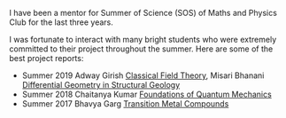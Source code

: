 I have been a mentor for Summer of Science (SOS) of Maths and Physics Club for the last three years.

I was fortunate to interact with many bright students who were extremely committed to their project throughout the summer. Here are some of the best project reports:
* Summer 2019 Adway Girish [Classical Field Theory](/), Misari Bhanani [Differential Geometry in Structural Geology]()
* Summer 2018 Chaitanya Kumar [Foundations of Quantum Mechanics](/chaitanya_sos_report.pdf)
* Summer 2017 Bhavya Garg [Transition Metal Compounds](/)
